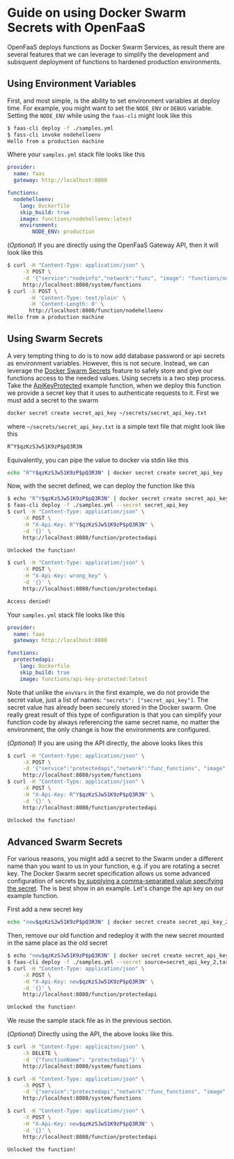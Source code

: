 # Guide on using Docker Swarm Secrets with OpenFaaS

OpenFaaS deploys functions as Docker Swarm Services, as result there are several features that we can leverage to simplify the development and subsquent deployment of functions to hardened production environments.

## Using Environment Variables
First, and most simple, is the ability to set environment variables at deploy time. For example, you might want to set the `NODE_ENV` or `DEBUG` variable.  Setting the `NODE_ENV` while using the `faas-cli` might look like this

```sh
$ faas-cli deploy -f ./samples.yml
$ fass-cli invoke nodehelloenv
Hello from a production machine
```

Where your `samples.yml` stack file looks like this
```yaml
provider:
  name: faas
  gateway: http://localhost:8080

functions:
  nodehelloenv:
    lang: Dockerfile
    skip_build: true
    image: functions/nodehelloenv:latest
    environment:
        NODE_ENV: production
```


(_Optional_) If you are directly using the OpenFaaS Gateway API, then it will look like this

```sh
$ curl -H "Content-Type: application/json" \
     -X POST \
     -d '{"service":"nodeinfo","network":"func", "image": "functions/nodehelloenv:latest", "envVars": {"NODE_ENV": "production"}}' \
     http://localhost:8080/system/functions
$ curl -X POST \
       -H 'Content-Type: text/plain' \
       -H 'Content-Length: 0' \
       http://localhost:8080/function/nodehelloenv
Hello from a production machine
```


## Using Swarm Secrets
A very tempting thing to do is to now add database password or api secrets as environment variables.  However, this is not secure.  Instead, we can leverage the [Docker Swarm Secrets](https://docs.docker.com/engine/swarm/secrets/) feature to safely store and give our functions access to the needed values. Using secrets is a two step process.  Take the [ApiKeyProtected](../sample-functions/ApiKeyProtected) example function, when we deploy this function we provide a secret key that it uses to authenticate requests to it.  First we must add a secret to the swarm

```sh
docker secret create secret_api_key ~/secrets/secret_api_key.txt
```

where `~/secrets/secret_api_key.txt` is a simple text file that might look like this

```txt
R^Y$qzKzSJw51K9zP$pQ3R3N
```

Equivalently, you can pipe the value to docker via stdin like this

```sh
echo "R^Y$qzKzSJw51K9zP$pQ3R3N" | docker secret create secret_api_key -
```

Now, with the secret defined, we can deploy the function like this


```sh
$ echo "R^Y$qzKzSJw51K9zP$pQ3R3N" | docker secret create secret_api_key -
$ faas-cli deploy -f ./samples.yml --secret secret_api_key
$ curl -H "Content-Type: application/json" \
     -X POST \
     -H "X-Api-Key: R^Y$qzKzSJw51K9zP$pQ3R3N" \
     -d '{}' \
     http://localhost:8080/function/protectedapi

Unlocked the function!

$ curl -H "Content-Type: application/json" \
     -X POST \
     -H "X-Api-Key: wrong_key" \
     -d '{}' \
     http://localhost:8080/function/protectedapi

Access denied!
```

Your `samples.yml` stack file looks like this
```yaml
provider:
  name: faas
  gateway: http://localhost:8080

functions:
  protectedapi:
    lang: Dockerfile
    skip_build: true
    image: functions/api-key-protected:latest
```

Note that unlike the `envVars` in the first example, we do not provide the secret value, just a list of names: `"secrets": ["secret_api_key"]`. The secret value has already been securely stored in the Docker swarm.  One really great result of this type of configuration is that you can simplify your function code by always referencing the same secret name, no matter the environment, the only change is how the environments are configured.


(_Optional_) If you are using the API directly, the above looks likes this

```sh
$ curl -H "Content-Type: application/json" \
     -X POST \
     -d '{"service":"protectedapi","network":"func_functions", "image": "functions/api-key-protected:latest", "secrets": ["secret_api_key"]}' \
     http://localhost:8080/system/functions
$ curl -H "Content-Type: application/json" \
     -X POST \
     -H "X-Api-Key: R^Y$qzKzSJw51K9zP$pQ3R3N" \
     -d '{}' \
     http://localhost:8080/function/protectedapi

Unlocked the function!
```

## Advanced Swarm Secrets
For various reasons, you might add a secret to the Swarm under a different name than you want to us in your function, e.g. if you are rotating a secret key. The Docker Swarm secret specification allows us some advanced configuration of secrets [by supplying a comma-separated value specifying the secret](https://docs.docker.com/engine/reference/commandline/service_create/#create-a-service-with-secrets).  The is best show in an example. Let's change the api key on our example function.

First add a new secret key

```sh
echo "new$qzKzSJw51K9zP$pQ3R3N" | docker secret create secret_api_key_2 -
```

Then, remove our old function and redeploy it with the new secret mounted in the same place as the old secret

```sh
$ echo "new$qzKzSJw51K9zP$pQ3R3N" | docker secret create secret_api_key_s -
$ faas-cli deploy -f ./samples.yml --secret source=secret_api_key_2,target=secret_api_key  --replace
$ curl -H "Content-Type: application/json" \
     -X POST \
     -H "X-Api-Key: new$qzKzSJw51K9zP$pQ3R3N" \
     -d '{}' \
     http://localhost:8080/function/protectedapi

Unlocked the function!
```

We reuse the sample stack file as in the previous section.


(_Optional_) Directly using the API, the above looks like this.

```sh
$ curl -H "Content-Type: applicaiton/json" \
     -X DELETE \
     -d '{"functionName": "protectedapi"}' \
     http://localhost:8080/system/functions

$ curl -H "Content-Type: application/json" \
     -X POST \
     -d '{"service":"protectedapi","network":"func_functions", "image": "functions/api-key-protected:latest", "secrets": ["source=secret_api_key_2,target=secret_api_key"]}' \
     http://localhost:8080/system/functions

$ curl -H "Content-Type: application/json" \
     -X POST \
     -H "X-Api-Key: new$qzKzSJw51K9zP$pQ3R3N" \
     -d '{}' \
     http://localhost:8080/function/protectedapi

Unlocked the function!
```